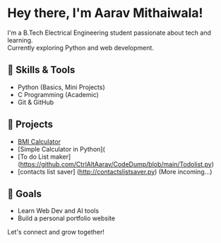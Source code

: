 # Hey there, I'm Aarav Mithaiwala!

I'm a B.Tech Electrical Engineering student passionate about tech and learning.  
Currently exploring Python and web development.

## 🔧 Skills & Tools
- Python (Basics, Mini Projects)
- C Programming (Academic)
- Git & GitHub


## 🚀 Projects
- [BMI Calculator](https://github.com/CtrlAltAarav/CodeDump/blob/main/Bmi%20calculator.py)
- [Simple Calculator in Python](
- [To do List maker]
(https://github.com/CtrlAltAarav/CodeDump/blob/main/Todolist.py)
- [contacts list saver]
  (http://contactslistsaver.py)
(More incoming...)

## 🎯 Goals
- Learn Web Dev and AI tools
- Build a personal portfolio website

Let's connect and grow together!


<!--
**CtrlAltAarav/CtrlAltAarav** is a ✨ _special_ ✨ repository because its `README.md` (this file) appears on your GitHub profile.

Here are some ideas to get you started:

- 🔭 I’m currently working on ...
- 🌱 I’m currently learning ...
- 👯 I’m looking to collaborate on ...
- 🤔 I’m looking for help with ...
- 💬 Ask me about ...
- 📫 How to reach me: ...
- 😄 Pronouns: ...
- ⚡ Fun fact: ...
-->
